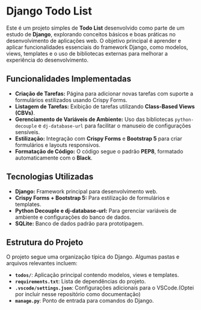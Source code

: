 # Django Todo List

Este é um projeto simples de **Todo List** desenvolvido como parte de um estudo de **Django**, explorando conceitos básicos e boas práticas no desenvolvimento de aplicações web. O objetivo principal é aprender e aplicar funcionalidades essenciais do framework Django, como modelos, views, templates e o uso de bibliotecas externas para melhorar a experiência do desenvolvimento.

## Funcionalidades Implementadas

- **Criação de Tarefas:** Página para adicionar novas tarefas com suporte a formulários estilizados usando Crispy Forms.
- **Listagem de Tarefas:** Exibição de tarefas utilizando **Class-Based Views (CBVs)**.
- **Gerenciamento de Variáveis de Ambiente:** Uso das bibliotecas `python-decouple` e `dj-database-url` para facilitar o manuseio de configurações sensíveis.
- **Estilização:** Integração com **Crispy Forms** e **Bootstrap 5** para criar formulários e layouts responsivos.
- **Formatação de Código:** O código segue o padrão **PEP8**, formatado automaticamente com o **Black**.

## Tecnologias Utilizadas

- **Django:** Framework principal para desenvolvimento web.
- **Crispy Forms + Bootstrap 5:** Para estilização de formulários e templates.
- **Python Decouple e dj-database-url:** Para gerenciar variáveis de ambiente e configurações do banco de dados.
- **SQLite:** Banco de dados padrão para prototipagem.

## Estrutura do Projeto

O projeto segue uma organização típica do Django. Algumas pastas e arquivos relevantes incluem:

- **`todos/`**: Aplicação principal contendo modelos, views e templates.
- **`requirements.txt`**: Lista de dependências do projeto.
- **`.vscode/settings.json`**: Configurações adicionais para o VSCode.(Optei por incluir nesse repositório como documentação)
- **`manage.py`**: Ponto de entrada para comandos do Django.